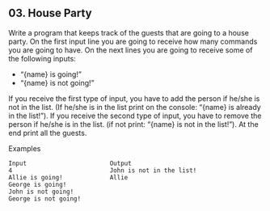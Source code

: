 ## 03. House Party

Write a program that keeps track of the guests that are going to a house party. On the first input line you are going to receive how many commands you are going to have. On the next lines you are going to receive some of the following inputs:
- “{name} is going!”
- “{name} is not going!”


If you receive the first type of input, you have to add the person if he/she is not in the list. (If he/she is in the list print on the console: “{name} is already in the list!”). If you receive the second type of input, you have to remove the person if he/she is in the list. (if not print: “{name} is not in the list!”). At the end print all the guests.

Examples
```
Input	                    Output
4                           John is not in the list!
Allie is going!             Allie
George is going!
John is not going!
George is not going!
```
